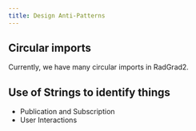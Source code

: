 ```yaml
---
title: Design Anti-Patterns
---
```


## Circular imports

Currently, we have many circular imports in RadGrad2.

## Use of Strings to identify things

* Publication and Subscription
* User Interactions

